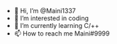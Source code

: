 - 👋 Hi, I’m @Maini1337
- 👀 I’m interested in coding
- 🌱 I’m currently learning C/++
- 📫 How to reach me Maini#9999

<!---
Maini1337/Maini1337 is a ✨ special ✨ repository because its `README.md` (this file) appears on your GitHub profile.
You can click the Preview link to take a look at your changes.
--->
